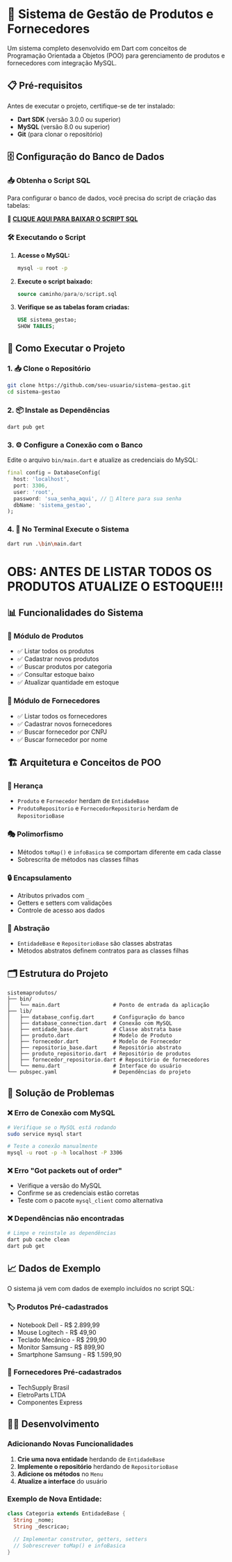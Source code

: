 # 🚀 Sistema de Gestão de Produtos e Fornecedores

Um sistema completo desenvolvido em Dart com conceitos de Programação Orientada a Objetos (POO) para gerenciamento de produtos e fornecedores com integração MySQL.

## 📋 Pré-requisitos

Antes de executar o projeto, certifique-se de ter instalado:

- **Dart SDK** (versão 3.0.0 ou superior)
- **MySQL** (versão 8.0 ou superior)
- **Git** (para clonar o repositório)

## 🗄️ Configuração do Banco de Dados

### 📥 Obtenha o Script SQL
Para configurar o banco de dados, você precisa do script de criação das tabelas:

**🔗 [CLIQUE AQUI PARA BAIXAR O SCRIPT SQL](https://drive.google.com/drive/folders/1r6_ixbWMwuAvbsFijJkIav_zmQdWtIGw?usp=sharing)**

### 🛠️ Executando o Script

1. **Acesse o MySQL:**
   ```bash
   mysql -u root -p
   ```

2. **Execute o script baixado:**
   ```sql
   source caminho/para/o/script.sql
   ```

3. **Verifique se as tabelas foram criadas:**
   ```sql
   USE sistema_gestao;
   SHOW TABLES;
   ```

## 🚀 Como Executar o Projeto

### 1. 📥 Clone o Repositório
```bash
git clone https://github.com/seu-usuario/sistema-gestao.git
cd sistema-gestao
```

### 2. 📦 Instale as Dependências
```bash
dart pub get
```

### 3. ⚙️ Configure a Conexão com o Banco

Edite o arquivo `bin/main.dart` e atualize as credenciais do MySQL:

```dart
final config = DatabaseConfig(
  host: 'localhost',
  port: 3306,
  user: 'root',
  password: 'sua_senha_aqui', // 🔑 Altere para sua senha
  dbName: 'sistema_gestao',
);
```

### 4. 🎯 No Terminal Execute o Sistema
```bash
dart run .\bin\main.dart
```
# OBS: ANTES DE LISTAR TODOS OS PRODUTOS ATUALIZE O ESTOQUE!!!

## 📊 Funcionalidades do Sistema

### 🏪 Módulo de Produtos
- ✅ Listar todos os produtos
- ✅ Cadastrar novos produtos
- ✅ Buscar produtos por categoria
- ✅ Consultar estoque baixo
- ✅ Atualizar quantidade em estoque

### 🤝 Módulo de Fornecedores
- ✅ Listar todos os fornecedores
- ✅ Cadastrar novos fornecedores
- ✅ Buscar fornecedor por CNPJ
- ✅ Buscar fornecedor por nome

## 🏗️ Arquitetura e Conceitos de POO

### 🔄 Herança
- `Produto` e `Fornecedor` herdam de `EntidadeBase`
- `ProdutoRepositorio` e `FornecedorRepositorio` herdam de `RepositorioBase`

### 🎭 Polimorfismo
- Métodos `toMap()` e `infoBasica` se comportam diferente em cada classe
- Sobrescrita de métodos nas classes filhas

### 🔒 Encapsulamento
- Atributos privados com `_`
- Getters e setters com validações
- Controle de acesso aos dados

### 📐 Abstração
- `EntidadeBase` e `RepositorioBase` são classes abstratas
- Métodos abstratos definem contratos para as classes filhas

## 🗂️ Estrutura do Projeto

```
sistemaprodutos/
├── bin/
│   └── main.dart                 # Ponto de entrada da aplicação
├── lib/
│   ├── database_config.dart      # Configuração do banco
│   ├── database_connection.dart  # Conexão com MySQL
│   ├── entidade_base.dart        # Classe abstrata base
│   ├── produto.dart              # Modelo de Produto
│   ├── fornecedor.dart           # Modelo de Fornecedor
│   ├── repositorio_base.dart     # Repositório abstrato
│   ├── produto_repositorio.dart  # Repositório de produtos
│   ├── fornecedor_repositorio.dart # Repositório de fornecedores
│   └── menu.dart                 # Interface do usuário
└── pubspec.yaml                  # Dependências do projeto
```

## 🐛 Solução de Problemas

### ❌ Erro de Conexão com MySQL
```bash
# Verifique se o MySQL está rodando
sudo service mysql start

# Teste a conexão manualmente
mysql -u root -p -h localhost -P 3306
```

### ❌ Erro "Got packets out of order"
- Verifique a versão do MySQL
- Confirme se as credenciais estão corretas
- Teste com o pacote `mysql_client` como alternativa

### ❌ Dependências não encontradas
```bash
# Limpe e reinstale as dependências
dart pub cache clean
dart pub get
```

## 📈 Dados de Exemplo

O sistema já vem com dados de exemplo incluídos no script SQL:

### 🏷️ Produtos Pré-cadastrados
- Notebook Dell - R$ 2.899,99
- Mouse Logitech - R$ 49,90
- Teclado Mecânico - R$ 299,90
- Monitor Samsung - R$ 899,90
- Smartphone Samsung - R$ 1.599,90

### 🏢 Fornecedores Pré-cadastrados
- TechSupply Brasil
- EletroParts LTDA
- Componentes Express

## 👨‍💻 Desenvolvimento

### Adicionando Novas Funcionalidades

1. **Crie uma nova entidade** herdando de `EntidadeBase`
2. **Implemente o repositório** herdando de `RepositorioBase`
3. **Adicione os métodos** no `Menu`
4. **Atualize a interface** do usuário

### Exemplo de Nova Entidade:
```dart
class Categoria extends EntidadeBase {
  String _nome;
  String _descricao;
  
  // Implementar construtor, getters, setters
  // Sobrescrever toMap() e infoBasica
}
```

